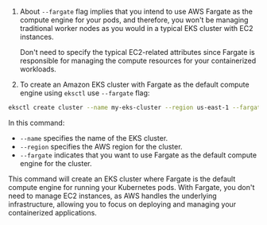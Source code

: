 1. About
    `--fargate` flag implies that you intend to use AWS Fargate as the compute engine for your pods, and therefore, you won't be managing traditional worker nodes as you would in a typical EKS cluster with EC2 instances.

    Don't need to specify the typical EC2-related attributes since Fargate is responsible for managing the compute resources for your containerized workloads.


2. To create an Amazon EKS cluster with Fargate as the default compute engine using `eksctl` use `--fargate` flag:

```bash
eksctl create cluster --name my-eks-cluster --region us-east-1 --fargate
```

In this command:

- `--name` specifies the name of the EKS cluster.
- `--region` specifies the AWS region for the cluster.
- `--fargate` indicates that you want to use Fargate as the default compute engine for the cluster.

This command will create an EKS cluster where Fargate is the default compute engine for running your Kubernetes pods. With Fargate, you don't need to manage EC2 instances, as AWS handles the underlying infrastructure, allowing you to focus on deploying and managing your containerized applications.

